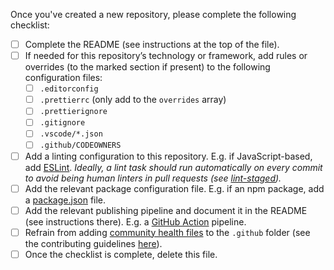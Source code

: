 Once you've created a new repository, please complete the following checklist:

- [ ] Complete the README (see instructions at the top of the file).
- [ ] If needed for this repository’s technology or framework, add rules or overrides (to the marked section if present) to the following configuration files:
  - [ ] `.editorconfig`
  - [ ] `.prettierrc` (only add to the `overrides` array)
  - [ ] `.prettierignore`
  - [ ] `.gitignore`
  - [ ] `.vscode/*.json`
  - [ ] `.github/CODEOWNERS`
- [ ] Add a linting configuration to this repository. E.g. if JavaScript-based, add [ESLint](https://eslint.org/docs/latest/use/getting-started). _Ideally, a lint task should run automatically on every commit to avoid being human linters in pull requests (see [lint-staged](https://github.com/okonet/lint-staged))._
- [ ] Add the relevant package configuration file. E.g. if an npm package, add a [package.json](https://docs.npmjs.com/cli/v9/configuring-npm/package-json) file.
- [ ] Add the relevant publishing pipeline and document it in the README (see instructions there). E.g. a [GitHub Action](https://github.com/features/actions) pipeline.
- [ ] Refrain from adding [community health files](https://docs.github.com/en/communities/setting-up-your-project-for-healthy-contributions/creating-a-default-community-health-file) to the `.github` folder (see the contributing guidelines [here](https://github.com/kinde-oss/.github/blob/02d19d8d2225444a29d2d2046a2726f7b17155fb/.github/CONTRIBUTING.md#community-health-files)).
- [ ] Once the checklist is complete, delete this file.
